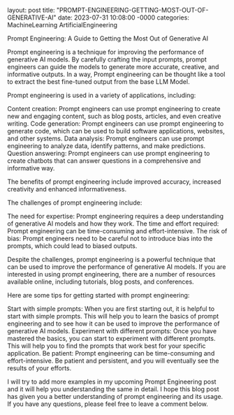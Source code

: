 layout: post
title: "PROMPT-ENGINEERING-GETTING-MOST-OUT-OF-GENERATIVE-AI"
date: 2023-07-31 10:08:00 -0000
categories: MachineLearning ArtificialEngineering

Prompt Engineering: A Guide to Getting the Most Out of Generative AI

Prompt engineering is a technique for improving the performance of generative AI models. By carefully crafting the input prompts, prompt engineers can guide the models to generate more accurate, creative, and informative outputs. In a way, Prompt engineering can be thought like a tool to extract the best fine-tuned output from the base LLM Model.

Prompt engineering is used in a variety of applications, including:

Content creation: Prompt engineers can use prompt engineering to create new and engaging content, such as blog posts, articles, and even creative writing.
Code generation: Prompt engineers can use prompt engineering to generate code, which can be used to build software applications, websites, and other systems.
Data analysis: Prompt engineers can use prompt engineering to analyze data, identify patterns, and make predictions.
Question answering: Prompt engineers can use prompt engineering to create chatbots that can answer questions in a comprehensive and informative way.

The benefits of prompt engineering include improved accuracy, increased creativity and enhanced informativeness.

The challenges of prompt engineering include:

The need for expertise: Prompt engineering requires a deep understanding of generative AI models and how they work.
The time and effort required: Prompt engineering can be time-consuming and effort-intensive.
The risk of bias: Prompt engineers need to be careful not to introduce bias into the prompts, which could lead to biased outputs.

Despite the challenges, prompt engineering is a powerful technique that can be used to improve the performance of generative AI models. If you are interested in using prompt engineering, there are a number of resources available online, including tutorials, blog posts, and conferences.

Here are some tips for getting started with prompt engineering:

Start with simple prompts: When you are first starting out, it is helpful to start with simple prompts. This will help you to learn the basics of prompt engineering and to see how it can be used to improve the performance of generative AI models.
Experiment with different prompts: Once you have mastered the basics, you can start to experiment with different prompts. This will help you to find the prompts that work best for your specific application.
Be patient: Prompt engineering can be time-consuming and effort-intensive. Be patient and persistent, and you will eventually see the results of your efforts.

I will try to add more examples in my upcoming Prompt Engineering post and it will help you understanding the same in detail.
I hope this blog post has given you a better understanding of prompt engineering and its usage. If you have any questions, please feel free to leave a comment below.